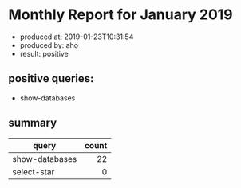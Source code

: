 # Monthly Report for January 2019

- produced at: 2019-01-23T10:31:54
- produced by: aho
- result: positive

## positive queries:
- show-databases

## summary

| query          | count |
|----------------|------:|
| show-databases | 22    |
| select-star    | 0     |
